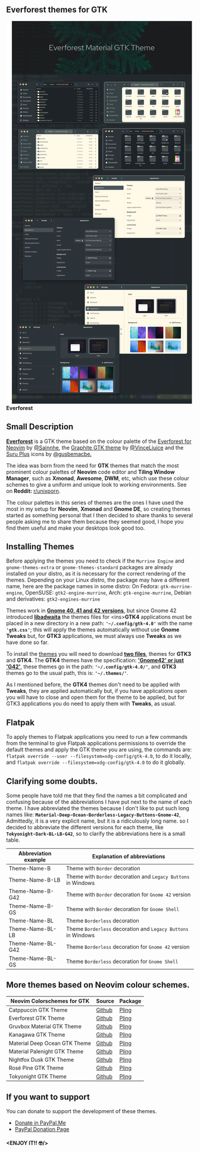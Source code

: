 ## Everforest themes for GTK

![Everforest](https://raw.githubusercontent.com/Fausto-Korpsvart/Everforest-GTK-Theme/master/screenshots/Everforest1.png)
**Everforest**

## Small Description

<ins>**Everforest**</ins> is a GTK theme based on the colour palette of the [Everforest for Neovim](https://github.com/sainnhe/everforest) by [@Sainnhe](https://github.com/sainnhe), the [Graphite GTK theme](https://github.com/vinceliuice/Graphite-gtk-theme) by [@VinceLiuice](https://github.com/vinceliuice) and the [Suru Plus](https://github.com/gusbemacbe/suru-plus) icons by [@gusbemacbe.](https://github.com/gusbemacbe)

The idea was born from the need for **GTK** themes that match the most prominent colour palettes of **Neovim** code editor and **Tiling Window Manager**, such as **Xmonad**, **Awesome**, **DWM**, etc, which use these colour schemes to give a uniform and unique look to working environments. See on **Reddit:** [r/unixporn](https://www.reddit.com/r/unixporn/).

The colour palettes in this series of themes are the ones I have used the most in my setup for **Neovim**, **Xmonad** and **Gnome DE**, so creating themes started as something personal that I then decided to share thanks to several people asking me to share them because they seemed good, I hope you find them useful and make your desktops look good too.

## Installing Themes

Before applying the themes you need to check if the `Murrine Engine` and `gnome-themes-extra` or `gnome-themes-standard` packages are already installed on your distro, as it is necessary for the correct rendering of the themes.
Depending on your Linux distro, the package may have a different name, here are the package names in some distro: On Fedora: `gtk-murrine-engine`, OpenSUSE: `gtk2-engine-murrine`, Arch: `gtk-engine-murrine`, Debian and derivatives: `gtk2-engines-murrine`

Themes work in <ins>**Gnome 40, 41 and 42 versions**,</ins> but since Gnome 42 introduced [<ins>**libadwaita**</ins>](https://en.wikipedia.org/wiki/Adwaita_(design_language)) the themes files for <ins>**GTK4**</ins> applications must be placed in a new directory in a new path: **`'~/.config/gtk-4.0'`** with the name **`'gtk.css'`**; this will apply the themes automatically without use **Gnome Tweaks** but, for **GTK3** applications, we must always use **Tweaks** as we have done so far.

To install the [themes](https://www.pling.com/u/fkorpsvart) you will need to download <ins>**two files**</ins>, themes for **GTK3** and **GTK4**.
The **GTK4** themes have the specification: <ins>**'Gnome42' or just 'G42'**</ins>, these themes go in the path: **`'~/.config/gtk-4.0/'`**, and **GTK3** themes go to the usual path, this is: **`'~/.themes/'`**.

As I mentioned before, the **GTK4** themes don't need to be applied with **Tweaks**, they are applied automatically but, if you have applications open you will have to close and open them for the theme to be applied, but for GTK3 applications you do need to apply them with **Tweaks**, as usual.

## Flatpak

To apply themes to Flatpak applications you need to run a few commands from the terminal to give Flatpak applications permissions to override the default themes and apply the GTK theme you are using, the commands are: `flatpak override --user --filesystem=xdg-config/gtk-4.0`, to do it locally, and `flatpak override --filesystem=xdg-config/gtk-4.0` to do it globally.

## Clarifying some doubts.

Some people have told me that they find the names a bit complicated and confusing because of the abbreviations I have put next to the name of each theme.
I have abbreviated the themes because I don't like to put such long names like: **`Material-Deep-Ocean-Borderless-Legacy-Buttons-Gnome-42`**, Admittedly, it is a very explicit name, but it is a ridiculously long name. so I decided to abbreviate the different versions for each theme, like **`Tokyonight-Dark-BL-LB-G42`**, so to clarify the abbreviations here is a small table.

| Abbreviation example | Explanation of abbreviations |
| ------ | ------------ |
| Theme-Name-B      |Theme with `Border` decoration                                 |
| Theme-Name-B-LB   |Theme with `Border` decoration and `Legacy Buttons` in Windows |
| Theme-Name-B-G42  |Theme with `Border` decoration for `Gnome 42` version          |
| Theme-Name-B-GS   |Theme with `Border` decoration for `Gnome Shell`               |
| Theme-Name-BL     |Theme `Borderless` decoration                                  |
| Theme-Name-BL-LB  |Theme `Borderless` decoration and `Legacy Buttons` in Windows  |
| Theme-Name-BL-G42 |Theme `Borderless` decoration for `Gnome 42` version           |
| Theme-Name-BL-GS  |Theme `Borderless` decoration for `Gnome Shell`                |


## More themes based on Neovim colour schemes.
| Neovim Colorschemes for GTK | Source | Package |
| ------ | ------ | ------ |
| Catppuccin GTK Theme          | [Github](https://github.com/Fausto-Korpsvart/Catppuccin-GTK-Theme)  | [Pling](https://www.pling.com/p/1715554/) |
| Everforest GTK Theme          | [Github](https://github.com/Fausto-Korpsvart/Everforest-GTK-Theme)  | [Pling](https://www.pling.com/p/1695467/) |
| Gruvbox Material GTK Theme    | [Github](https://github.com/Fausto-Korpsvart/Gruvbox-GTK-Theme)     | [Pling](https://www.pling.com/p/1681313/) |
| Kanagawa GTK Theme            | [Github](https://github.com/Fausto-Korpsvart/Kanagawa-GKT-Theme)    | [Pling](https://www.pling.com/p/1810560/) |
| Material Deep Ocean GTK Theme | [Github](https://github.com/Fausto-Korpsvart/Material-GTK-Themes)   | [Pling](https://www.pling.com/p/1706139/) |
| Material Palenight GTK Theme  | [Github](https://github.com/Fausto-Korpsvart/Material-GTK-Themes)   | [Pling](https://www.pling.com/p/1706139/) |
| Nightfox Dusk GTK Theme       | [Github](https://github.com/Fausto-Korpsvart/Nightfox-GTK-Theme)    | [Pling](https://www.pling.com/p/1929101/) |
| Rosé Pine GTK Theme           | [Github](https://github.com/Fausto-Korpsvart/Rose-Pine-GTK-Theme)   | [Pling](https://www.pling.com/p/1810530/) |
| Tokyonight GTK Theme          | [Github](https://github.com/Fausto-Korpsvart/Tokyo-Night-GTK-Theme) | [Pling](https://www.pling.com/p/1681315/) |

## If you want to support
You can donate to support the development of these themes.
- [Donate in PayPal.Me](https://www.paypal.me/korpsvart)
- [PayPal Donation Page](https://www.paypal.com/donate/?hosted_button_id=LHKL2JYTUURVA)

#### **<ENJOY IT!! :nerd_face:/>**
